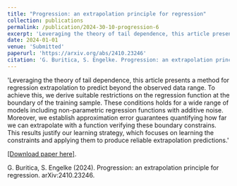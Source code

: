 ```yaml
---
title: "Progression: an extrapolation principle for regression"
collection: publications
permalink: /publication/2024-30-10-progression-6
excerpt: 'Leveraging the theory of tail dependence, this article presents a method for regression extrapolation to predict beyond the observed data range. To achieve this, we derive suitable restrictions on the regression function at the boundary of the training sample. These conditions holds for a wide range of models including non-parametric regression functions with additive noise. Moreover, we establish approximation error guarantees quantifying how far we can extrapolate with a function verifying these boundary constrains. This results justify our learning strategy, which focuses on learning the constraints and applying them to produce reliable extrapolation predictions. '
date: 2024-01-01
venue: 'Submitted'
paperurl: 'https://arxiv.org/abs/2410.23246'
citation: 'G. Buritica, S. Engelke. Progression: an extrapolation principle for regression. arXiv:2410.23246.'
---
```

'Leveraging the theory of tail dependence, this article presents a method for regression extrapolation to predict beyond the observed data range. To achieve this, we derive suitable restrictions on the regression function at the boundary of the training sample. These conditions holds for a wide range of models including non-parametric regression functions with additive noise. Moreover, we establish approximation error guarantees quantifying how far we can extrapolate with a function verifying these boundary constrains. This results justify our learning strategy, which focuses on learning the constraints and applying them to produce reliable extrapolation predictions.'

[[Download paper here]](https://arxiv.org/abs/2410.23246).


G. Buritica, S. Engelke (2024). Progression: an extrapolation principle for regression. arXiv:2410.23246. 
